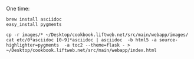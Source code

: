 One time:

    brew install asciidoc
    easy_install pygments

    cp -r images/* ~/Desktop/cookbook.liftweb.net/src/main/webapp/images/
    cat etc/0*asciidoc [0-9]*asciidoc | asciidoc  -b html5 -a source-highlighter=pygments  -a toc2 --theme=flask - > ~/Desktop/cookbook.liftweb.net/src/main/webapp/index.html


